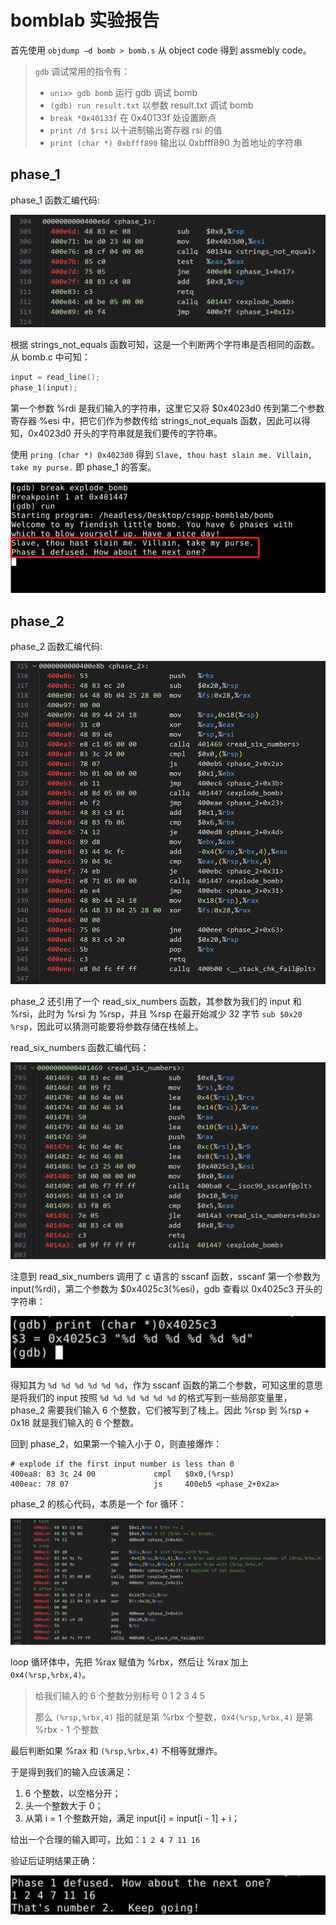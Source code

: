 # bomblab 实验报告

首先使用 `objdump –d bomb > bomb.s` 从 object code 得到 assmebly code。

> `gdb` 调试常用的指令有：
>
> - `unix> gdb bomb` 运行 gdb 调试 bomb
> - `(gdb) run result.txt` 以参数 result.txt 调试 bomb
> - `break *0x40133f` 在 0x40133f 处设置断点
> - `print /d $rsi` 以十进制输出寄存器 rsi 的值
> - `print (char *) 0xbfff890` 输出以 0xbfff890 为首地址的字符串

## phase_1

phase_1 函数汇编代码:

![image-20241025141958100](report.assets/image-20241025141958100.png)

根据 strings_not_equals 函数可知，这是一个判断两个字符串是否相同的函数。从 bomb.c 中可知：

```c
input = read_line();
phase_1(input);
```

第一个参数 %rdi 是我们输入的字符串，这里它又将 \$0x4023d0 传到第二个参数寄存器 %esi 中，把它们作为参数传给 strings_not_equals 函数，因此可以得知，0x4023d0 开头的字符串就是我们要传的字符串。

使用 `pring (char *) 0x4023d0` 得到 `Slave, thou hast slain me. Villain, take my purse.` 即 phase_1 的答案。

![image-20241025142724265](report.assets/image-20241025142724265.png)



## phase_2

phase_2 函数汇编代码:

![image-20241025143056650](report.assets/image-20241025143056650.png)

phase_2 还引用了一个 read_six_numbers 函数，其参数为我们的 input 和 %rsi，此时为 %rsi 为 %rsp，并且 %rsp 在最开始减少 32 字节 `sub $0x20 %rsp`，因此可以猜测可能要将参数存储在栈帧上。

read_six_numbers 函数汇编代码：

![image-20241025144441353](report.assets/image-20241025144441353.png)

注意到 read_six_numbers 调用了 c 语言的 sscanf 函数，sscanf 第一个参数为 input(%rdi)，第二个参数为 \$0x4025c3(%esi)，gdb 查看以 0x4025c3 开头的字符串：

![image-20241025151224414](report.assets/image-20241025151224414.png)

得知其为 `%d %d %d %d %d %d`，作为 sscanf 函数的第二个参数，可知这里的意思是将我们的 input 按照 `%d %d %d %d %d %d` 的格式写到一些局部变量里，phase_2 需要我们输入 6 个整数，它们被写到了栈上。因此 %rsp 到 %rsp + 0x18 就是我们输入的 6 个整数。

回到 phase_2，如果第一个输入小于 0，则直接爆炸：

```assembly
# explode if the first input number is less than 0
400ea8:	83 3c 24 00          	cmpl   $0x0,(%rsp)
400eac:	78 07                	js     400eb5 <phase_2+0x2a>
```

phase_2 的核心代码，本质是一个 for 循环：

![image-20241025160400503](report.assets/image-20241025160400503.png)

loop 循环体中，先把 %rax 赋值为 %rbx，然后让 %rax 加上 `0x4(%rsp,%rbx,4)`。

> 给我们输入的 6 个整数分别标号 0 1 2 3 4 5
>
> 那么 `(%rsp,%rbx,4)` 指的就是第 %rbx 个整数，`0x4(%rsp,%rbx,4)` 是第 %rbx - 1 个整数

最后判断如果 %rax 和 `(%rsp,%rbx,4)` 不相等就爆炸。

于是得到我们的输入应该满足：

1. 6 个整数，以空格分开；
2. 头一个整数大于 0；
3. 从第 i = 1 个整数开始，满足 input[i] = input[i - 1] + i；

给出一个合理的输入即可，比如：`1 2 4 7 11 16`

验证后证明结果正确：

![image-20241025161226459](report.assets/image-20241025161226459.png)









